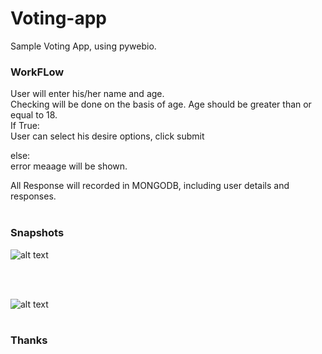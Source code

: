 # Voting-app

Sample Voting App, using pywebio.<br>

### WorkFLow<br>

User will enter his/her name and age.<br>
Checking will be done on the basis of age. Age should be greater than or equal to 18.<br>
If True:<br>
User can select his desire options, click submit<br>

else:<br>
error meaage will be shown.

All Response will recorded in MONGODB, including user details and responses.<br>
<br>

### Snapshots<br>

![alt text](https://github.com/kavyanshpandey/Voting-app/blob/master/Snapshots/pp1.PNG)

<br>
<br>

![alt text](https://github.com/kavyanshpandey/Voting-app/blob/master/Snapshots/pp2.PNG)
<br>
<br>

### Thanks
